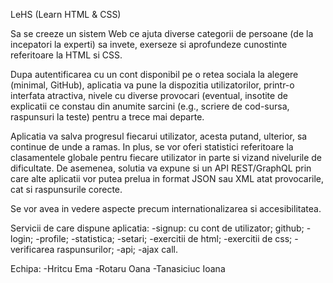 LeHS (Learn HTML & CSS)

Sa se creeze un sistem Web ce ajuta diverse categorii de persoane (de la incepatori la experti) sa invete, exerseze si aprofundeze cunostinte referitoare la HTML si CSS.

Dupa autentificarea cu un cont disponibil pe o retea sociala la alegere (minimal, GitHub), aplicatia va pune la dispozitia utilizatorilor, printr-o interfata atractiva, nivele cu diverse provocari (eventual, insotite de explicatii ce constau din anumite sarcini (e.g., scriere de cod-sursa, raspunsuri la teste) pentru a trece mai departe.

Aplicatia va salva progresul fiecarui utilizator, acesta putand, ulterior, sa continue de unde a ramas. In plus, se vor oferi statistici referitoare la clasamentele globale pentru fiecare utilizator in parte si vizand nivelurile de dificultate. De asemenea, solutia va expune si un API REST/GraphQL prin care alte aplicatii vor putea prelua in format JSON sau XML atat provocarile, cat si raspunsurile corecte.

Se vor avea in vedere aspecte precum internationalizarea si accesibilitatea.


Servicii de care dispune aplicatia:
-signup:
      cu cont de utilizator;
      github;
-login;
-profile;
-statistica;
-setari;
-exercitii de html;
-exercitii de css;
-verificarea raspunsurilor;
-api;
-ajax call.




Echipa: 
-Hritcu Ema
-Rotaru Oana
-Tanasiciuc Ioana
